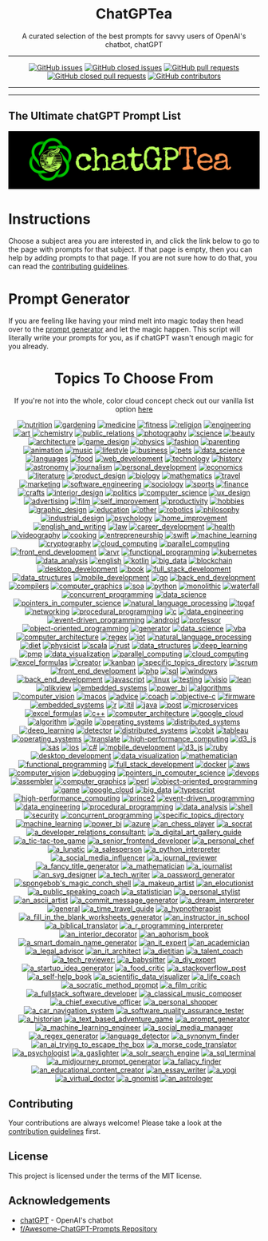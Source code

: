 <div align = 'center'>
<h1>
ChatGPTea
</h1>
A curated selection of the best prompts for savvy users of OpenAI's chatbot, chatGPT

---

[![GitHub issues](https://img.shields.io/github/issues/grahamwaters/chatGPTea-Ultimate-Prompt-List)](https://github.com/grahamwaters/chatGPTea-Ultimate-Prompt-List/issues)
[![GitHub closed issues](https://img.shields.io/github/issues-closed/grahamwaters/chatGPTea-Ultimate-Prompt-List)](https://github.com/grahamwaters/chatGPTea-Ultimate-Prompt-List/issues?q=is%3Aissue+is%3Aclosed)
[![GitHub pull requests](https://img.shields.io/github/issues-pr/grahamwaters/chatGPTea-Ultimate-Prompt-List)](https://github.com/grahamwaters/chatGPTea-Ultimate-Prompt-List/pulls)
[![GitHub closed pull requests](https://img.shields.io/github/issues-pr-closed/grahamwaters/chatGPTea-Ultimate-Prompt-List)](https://github.com/grahamwaters/chatGPTea-Ultimate-Prompt-List/pulls?q=is%3Apr+is%3Aclosed)
[![GitHub contributors](https://img.shields.io/github/contributors/grahamwaters/chatGPTea-Ultimate-Prompt-List)](https://github.com/grahamwaters/chatGPTea-Ultimate-Prompt-List/graphs/contributors)

---

</div>

---

## The Ultimate chatGPT Prompt List

![main banner](./images/main.png)




# Instructions

Choose a subject area you are interested in, and click the link below to go to the page with prompts for that subject. If that page is empty, then you can help by adding prompts to that page. If you are not sure how to do that, you can read the [contributing guidelines](./CONTRIBUTING.md).

# Prompt Generator
If you are feeling like having your mind melt into magic today then head over to the [prompt generator](./prompt_generator.py) and let the magic happen. This script will literally write your prompts for you, as if chatGPT wasn't enough magic for you already.

<div align='center'>

<h1>Topics To Choose From</h1>
<!-- brightgreengreenyellowgreenyelloworangeredbluelightgrey
successimportantcriticalinformationalinactive
bluevioletff69b49cf -->

If you're not into the whole, color cloud concept check out our vanilla list option [here](./vanilla_list.md)

[![nutrition](https://img.shields.io/badge/nutrition-success)](./industries/nutrition.md)
 [![gardening](https://img.shields.io/badge/gardening-darkred)](./industries/gardening.md)
 [![medicine](https://img.shields.io/badge/medicine-blue)](./industries/medicine.md)
 [![fitness](https://img.shields.io/badge/fitness-ff69b4)](./industries/fitness.md)
 [![religion](https://img.shields.io/badge/religion-purple)](./industries/religion.md)
 [![engineering](https://img.shields.io/badge/engineering-blue)](./industries/engineering.md)
 [![art](https://img.shields.io/badge/art-orange)](./industries/art.md)
 [![chemistry](https://img.shields.io/badge/chemistry-success)](./industries/chemistry.md)
 [![public_relations](https://img.shields.io/badge/public_relations-yellowgreen)](./industries/public_relations.md)
 [![photography](https://img.shields.io/badge/photography-9cf)](./industries/photography.md)
 [![science](https://img.shields.io/badge/science-informational)](./industries/science.md)
 [![beauty](https://img.shields.io/badge/beauty-ff69b4)](./industries/beauty.md)
 [![architecture](https://img.shields.io/badge/architecture-informational)](./industries/architecture.md)
 [![game_design](https://img.shields.io/badge/game_design-lightblue)](./industries/game_design.md)
 [![physics](https://img.shields.io/badge/physics-red)](./industries/physics.md)
 [![fashion](https://img.shields.io/badge/fashion-ff69b4)](./industries/fashion.md)
 [![parenting](https://img.shields.io/badge/parenting-informational)](./industries/parenting.md)
 [![animation](https://img.shields.io/badge/animation-9cf)](./industries/animation.md)
 [![music](https://img.shields.io/badge/music-critical)](./industries/music.md)
 [![lifestyle](https://img.shields.io/badge/lifestyle-orange)](./industries/lifestyle.md)
 [![business](https://img.shields.io/badge/business-success)](./industries/business.md)
 [![pets](https://img.shields.io/badge/pets-blueviolet)](./industries/pets.md)
 [![data_science](https://img.shields.io/badge/data_science-ff69b4)](./industries/data_science.md)
 [![languages](https://img.shields.io/badge/languages-lightblue)](./industries/languages.md)
 [![food](https://img.shields.io/badge/food-blue)](./industries/food.md)
 [![web_development](https://img.shields.io/badge/web_development-red)](./industries/web_development.md)
 [![technology](https://img.shields.io/badge/technology-important)](./industries/technology.md)
 [![history](https://img.shields.io/badge/history-critical)](./industries/history.md)
 [![astronomy](https://img.shields.io/badge/astronomy-orange)](./industries/astronomy.md)
 [![journalism](https://img.shields.io/badge/journalism-blueviolet)](./industries/journalism.md)
 [![personal_development](https://img.shields.io/badge/personal_development-inactive)](./industries/personal_development.md)
 [![economics](https://img.shields.io/badge/economics-blueviolet)](./industries/economics.md)
 [![literature](https://img.shields.io/badge/literature-yellowgreen)](./industries/literature.md)
 [![product_design](https://img.shields.io/badge/product_design-yellowgreen)](./industries/product_design.md)
 [![biology](https://img.shields.io/badge/biology-ff69b4)](./industries/biology.md)
 [![mathematics](https://img.shields.io/badge/mathematics-9cf)](./industries/mathematics.md)
 [![travel](https://img.shields.io/badge/travel-yellow)](./industries/travel.md)
 [![marketing](https://img.shields.io/badge/marketing-brightgreen)](./industries/marketing.md)
 [![software_engineering](https://img.shields.io/badge/software_engineering-9cf)](./industries/software_engineering.md)
 [![sociology](https://img.shields.io/badge/sociology-darkred)](./industries/sociology.md)
 [![sports](https://img.shields.io/badge/sports-green)](./industries/sports.md)
 [![finance](https://img.shields.io/badge/finance-important)](./industries/finance.md)
 [![crafts](https://img.shields.io/badge/crafts-lightblue)](./industries/crafts.md)
 [![interior_design](https://img.shields.io/badge/interior_design-red)](./industries/interior_design.md)
 [![politics](https://img.shields.io/badge/politics-yellow)](./industries/politics.md)
 [![computer_science](https://img.shields.io/badge/computer_science-darkgreen)](./industries/computer_science.md)
 [![ux_design](https://img.shields.io/badge/ux_design-darkred)](./industries/ux_design.md)
 [![advertising](https://img.shields.io/badge/advertising-purple)](./industries/advertising.md)
 [![film](https://img.shields.io/badge/film-red)](./industries/film.md)
 [![self_improvement](https://img.shields.io/badge/self_improvement-inactive)](./industries/self_improvement.md)
 [![productivity](https://img.shields.io/badge/productivity-purple)](./industries/productivity.md)
 [![hobbies](https://img.shields.io/badge/hobbies-blueviolet)](./industries/hobbies.md)
 [![graphic_design](https://img.shields.io/badge/graphic_design-purple)](./industries/graphic_design.md)
 [![education](https://img.shields.io/badge/education-green)](./industries/education.md)
 [![other](https://img.shields.io/badge/other-inactive)](./industries/other.md)
 [![robotics](https://img.shields.io/badge/robotics-green)](./industries/robotics.md)
 [![philosophy](https://img.shields.io/badge/philosophy-lightblue)](./industries/philosophy.md)
 [![industrial_design](https://img.shields.io/badge/industrial_design-orange)](./industries/industrial_design.md)
 [![psychology](https://img.shields.io/badge/psychology-informational)](./industries/psychology.md)
 [![home_improvement](https://img.shields.io/badge/home_improvement-critical)](./industries/home_improvement.md)
 [![english_and_writing](https://img.shields.io/badge/english_and_writing-brightgreen)](./industries/english_and_writing.md)
 [![law](https://img.shields.io/badge/law-lightgrey)](./industries/law.md)
 [![career_development](https://img.shields.io/badge/career_development-yellowgreen)](./industries/career_development.md)
 [![health](https://img.shields.io/badge/health-critical)](./industries/health.md)
 [![videography](https://img.shields.io/badge/videography-lightblue)](./industries/videography.md)
 [![cooking](https://img.shields.io/badge/cooking-brightgreen)](./industries/cooking.md)
 [![entrepreneurship](https://img.shields.io/badge/entrepreneurship-brightgreen)](./industries/entrepreneurship.md)
 [![swift](https://img.shields.io/badge/swift-brightgreen)](./specific_topics/swift.md)
 [![machine_learning](https://img.shields.io/badge/machine_learning-yellowgreen)](./specific_topics/machine_learning.md)
 [![cryptography](https://img.shields.io/badge/cryptography-critical)](./specific_topics/cryptography.md)
 [![cloud_computing](https://img.shields.io/badge/cloud_computing-lightblue)](./specific_topics/cloud_computing.md)
 [![parallel_computing](https://img.shields.io/badge/parallel_computing-darkred)](./specific_topics/parallel_computing.md)
 [![front_end_development](https://img.shields.io/badge/front_end_development-brightgreen)](./specific_topics/front_end_development.md)
 [![arvr](https://img.shields.io/badge/arvr-purple)](./specific_topics/arvr.md)
 [![functional_programming](https://img.shields.io/badge/functional_programming-lightblue)](./specific_topics/functional_programming.md)
 [![kubernetes](https://img.shields.io/badge/kubernetes-purple)](./specific_topics/kubernetes.md)
 [![data_analysis](https://img.shields.io/badge/data_analysis-green)](./specific_topics/data_analysis.md)
 [![english](https://img.shields.io/badge/english-lightblue)](./specific_topics/english.md)
 [![kotlin](https://img.shields.io/badge/kotlin-9cf)](./specific_topics/kotlin.md)
 [![big_data](https://img.shields.io/badge/big_data-lightgrey)](./specific_topics/big_data.md)
 [![blockchain](https://img.shields.io/badge/blockchain-informational)](./specific_topics/blockchain.md)
 [![desktop_development](https://img.shields.io/badge/desktop_development-orange)](./specific_topics/desktop_development.md)
 [![book](https://img.shields.io/badge/book-ff69b4)](./specific_topics/book.md)
 [![full_stack_development](https://img.shields.io/badge/full_stack_development-success)](./specific_topics/full_stack_development.md)
 [![data_structures](https://img.shields.io/badge/data_structures-informational)](./specific_topics/data_structures.md)
 [![mobile_development](https://img.shields.io/badge/mobile_development-darkgreen)](./specific_topics/mobile_development.md)
 [![go](https://img.shields.io/badge/go-brightgreen)](./specific_topics/go.md)
 [![back_end_development](https://img.shields.io/badge/back_end_development-red)](./specific_topics/back_end_development.md)
 [![compilers](https://img.shields.io/badge/compilers-important)](./specific_topics/compilers.md)
 [![computer_graphics](https://img.shields.io/badge/computer_graphics-informational)](./specific_topics/computer_graphics.md)
 [![soa](https://img.shields.io/badge/soa-ff69b4)](./specific_topics/soa.md)
 [![python](https://img.shields.io/badge/python-brightgreen)](./specific_topics/python.md)
 [![monolithic](https://img.shields.io/badge/monolithic-blue)](./specific_topics/monolithic.md)
 [![waterfall](https://img.shields.io/badge/waterfall-darkred)](./specific_topics/waterfall.md)
 [![concurrent_programming](https://img.shields.io/badge/concurrent_programming-orange)](./specific_topics/concurrent_programming.md)
 [![data_science](https://img.shields.io/badge/data_science-9cf)](./specific_topics/data_science.md)
 [![pointers_in_computer_science](https://img.shields.io/badge/pointers_in_computer_science-darkred)](./specific_topics/pointers_in_computer_science.md)
 [![natural_language_processing](https://img.shields.io/badge/natural_language_processing-success)](./specific_topics/natural_language_processing.md)
 [![togaf](https://img.shields.io/badge/togaf-yellow)](./specific_topics/togaf.md)
 [![networking](https://img.shields.io/badge/networking-inactive)](./specific_topics/networking.md)
 [![procedural_programming](https://img.shields.io/badge/procedural_programming-critical)](./specific_topics/procedural_programming.md)
 [![c](https://img.shields.io/badge/c-darkgreen)](./specific_topics/c.md)
 [![data_engineering](https://img.shields.io/badge/data_engineering-orange)](./specific_topics/data_engineering.md)
 [![event-driven_programming](https://img.shields.io/badge/event-driven_programming-inactive)](./specific_topics/event-driven_programming.md)
 [![android](https://img.shields.io/badge/android-purple)](./specific_topics/android.md)
 [![professor](https://img.shields.io/badge/professor-critical)](./specific_topics/professor.md)
 [![object-oriented_programming](https://img.shields.io/badge/object-oriented_programming-orange)](./specific_topics/object-oriented_programming.md)
 [![generator](https://img.shields.io/badge/generator-brightgreen)](./specific_topics/generator.md)
 [![data_science](https://img.shields.io/badge/data_science-blue)](./specific_topics/data_science.md)
 [![vba](https://img.shields.io/badge/vba-red)](./specific_topics/vba.md)
 [![computer_architecture](https://img.shields.io/badge/computer_architecture-inactive)](./specific_topics/computer_architecture.md)
 [![regex](https://img.shields.io/badge/regex-yellowgreen)](./specific_topics/regex.md)
 [![iot](https://img.shields.io/badge/iot-darkgreen)](./specific_topics/iot.md)
 [![natural_language_processing](https://img.shields.io/badge/natural_language_processing-ff69b4)](./specific_topics/natural_language_processing.md)
 [![diet](https://img.shields.io/badge/diet-blueviolet)](./specific_topics/diet.md)
 [![physicist](https://img.shields.io/badge/physicist-purple)](./specific_topics/physicist.md)
 [![scala](https://img.shields.io/badge/scala-lightgrey)](./specific_topics/scala.md)
 [![rust](https://img.shields.io/badge/rust-success)](./specific_topics/rust.md)
 [![data_structures](https://img.shields.io/badge/data_structures-orange)](./specific_topics/data_structures.md)
 [![deep_learning](https://img.shields.io/badge/deep_learning-blue)](./specific_topics/deep_learning.md)
 [![pmp](https://img.shields.io/badge/pmp-orange)](./specific_topics/pmp.md)
 [![data_visualization](https://img.shields.io/badge/data_visualization-inactive)](./specific_topics/data_visualization.md)
 [![parallel_computing](https://img.shields.io/badge/parallel_computing-orange)](./specific_topics/parallel_computing.md)
 [![cloud_computing](https://img.shields.io/badge/cloud_computing-ff69b4)](./specific_topics/cloud_computing.md)
 [![excel_formulas](https://img.shields.io/badge/excel_formulas-green)](./specific_topics/excel_formulas.md)
 [![creator](https://img.shields.io/badge/creator-yellow)](./specific_topics/creator.md)
 [![kanban](https://img.shields.io/badge/kanban-important)](./specific_topics/kanban.md)
 [![specific_topics_directory](https://img.shields.io/badge/specific_topics_directory-yellowgreen)](./specific_topics/specific_topics_directory.md)
 [![scrum](https://img.shields.io/badge/scrum-yellow)](./specific_topics/scrum.md)
 [![front_end_development](https://img.shields.io/badge/front_end_development-informational)](./specific_topics/front_end_development.md)
 [![php](https://img.shields.io/badge/php-informational)](./specific_topics/php.md)
 [![sql](https://img.shields.io/badge/sql-blueviolet)](./specific_topics/sql.md)
 [![windows](https://img.shields.io/badge/windows-orange)](./specific_topics/windows.md)
 [![back_end_development](https://img.shields.io/badge/back_end_development-ff69b4)](./specific_topics/back_end_development.md)
 [![javascript](https://img.shields.io/badge/javascript-informational)](./specific_topics/javascript.md)
 [![linux](https://img.shields.io/badge/linux-lightblue)](./specific_topics/linux.md)
 [![testing](https://img.shields.io/badge/testing-blueviolet)](./specific_topics/testing.md)
 [![visio](https://img.shields.io/badge/visio-blue)](./specific_topics/visio.md)
 [![lean](https://img.shields.io/badge/lean-critical)](./specific_topics/lean.md)
 [![qlikview](https://img.shields.io/badge/qlikview-lightgrey)](./specific_topics/qlikview.md)
 [![embedded_systems](https://img.shields.io/badge/embedded_systems-darkgreen)](./specific_topics/embedded_systems.md)
 [![power_bi](https://img.shields.io/badge/power_bi-lightgrey)](./specific_topics/power_bi.md)
 [![algorithms](https://img.shields.io/badge/algorithms-lightgrey)](./specific_topics/algorithms.md)
 [![computer_vision](https://img.shields.io/badge/computer_vision-yellow)](./specific_topics/computer_vision.md)
 [![macos](https://img.shields.io/badge/macos-lightgrey)](./specific_topics/macos.md)
 [![advice](https://img.shields.io/badge/advice-blue)](./specific_topics/advice.md)
 [![coach](https://img.shields.io/badge/coach-darkgreen)](./specific_topics/coach.md)
 [![objective-c](https://img.shields.io/badge/objective-c-9cf)](./specific_topics/objective-c.md)
 [![firmware](https://img.shields.io/badge/firmware-ff69b4)](./specific_topics/firmware.md)
 [![embedded_systems](https://img.shields.io/badge/embedded_systems-lightgrey)](./specific_topics/embedded_systems.md)
 [![r](https://img.shields.io/badge/r-yellowgreen)](./specific_topics/r.md)
 [![itil](https://img.shields.io/badge/itil-success)](./specific_topics/itil.md)
 [![java](https://img.shields.io/badge/java-lightblue)](./specific_topics/java.md)
 [![post](https://img.shields.io/badge/post-blue)](./specific_topics/post.md)
 [![microservices](https://img.shields.io/badge/microservices-red)](./specific_topics/microservices.md)
 [![excel_formulas](https://img.shields.io/badge/excel_formulas-important)](./specific_topics/excel_formulas.md)
 [![c++](https://img.shields.io/badge/c++-lightblue)](./specific_topics/c++.md)
 [![computer_architecture](https://img.shields.io/badge/computer_architecture-informational)](./specific_topics/computer_architecture.md)
 [![google_cloud](https://img.shields.io/badge/google_cloud-brightgreen)](./specific_topics/google_cloud.md)
 [![algorithm](https://img.shields.io/badge/algorithm-ff69b4)](./specific_topics/algorithm.md)
 [![agile](https://img.shields.io/badge/agile-purple)](./specific_topics/agile.md)
 [![operating_systems](https://img.shields.io/badge/operating_systems-9cf)](./specific_topics/operating_systems.md)
 [![distributed_systems](https://img.shields.io/badge/distributed_systems-critical)](./specific_topics/distributed_systems.md)
 [![deep_learning](https://img.shields.io/badge/deep_learning-critical)](./specific_topics/deep_learning.md)
 [![detector](https://img.shields.io/badge/detector-darkgreen)](./specific_topics/detector.md)
 [![distributed_systems](https://img.shields.io/badge/distributed_systems-lightgrey)](./specific_topics/distributed_systems.md)
 [![cobit](https://img.shields.io/badge/cobit-brightgreen)](./specific_topics/cobit.md)
 [![tableau](https://img.shields.io/badge/tableau-blueviolet)](./specific_topics/tableau.md)
 [![operating_systems](https://img.shields.io/badge/operating_systems-purple)](./specific_topics/operating_systems.md)
 [![translate](https://img.shields.io/badge/translate-ff69b4)](./specific_topics/translate.md)
 [![high-performance_computing](https://img.shields.io/badge/high-performance_computing-informational)](./specific_topics/high-performance_computing.md)
 [![d3_js](https://img.shields.io/badge/d3_js-yellow)](./specific_topics/d3_js.md)
 [![sas](https://img.shields.io/badge/sas-informational)](./specific_topics/sas.md)
 [![ios](https://img.shields.io/badge/ios-darkred)](./specific_topics/ios.md)
 [![c#](https://img.shields.io/badge/c#-success)](./specific_topics/c#.md)
 [![mobile_development](https://img.shields.io/badge/mobile_development-ff69b4)](./specific_topics/mobile_development.md)
 [![d3_js](https://img.shields.io/badge/d3_js-darkred)](./specific_topics/d3_js.md)
 [![ruby](https://img.shields.io/badge/ruby-yellowgreen)](./specific_topics/ruby.md)
 [![desktop_development](https://img.shields.io/badge/desktop_development-darkgreen)](./specific_topics/desktop_development.md)
 [![data_visualization](https://img.shields.io/badge/data_visualization-critical)](./specific_topics/data_visualization.md)
 [![mathematician](https://img.shields.io/badge/mathematician-darkgreen)](./specific_topics/mathematician.md)
 [![functional_programming](https://img.shields.io/badge/functional_programming-darkred)](./specific_topics/functional_programming.md)
 [![full_stack_development](https://img.shields.io/badge/full_stack_development-green)](./specific_topics/full_stack_development.md)
 [![docker](https://img.shields.io/badge/docker-informational)](./specific_topics/docker.md)
 [![aws](https://img.shields.io/badge/aws-green)](./specific_topics/aws.md)
 [![computer_vision](https://img.shields.io/badge/computer_vision-inactive)](./specific_topics/computer_vision.md)
 [![debugging](https://img.shields.io/badge/debugging-lightgrey)](./specific_topics/debugging.md)
 [![pointers_in_computer_science](https://img.shields.io/badge/pointers_in_computer_science-darkred)](./specific_topics/pointers_in_computer_science.md)
 [![devops](https://img.shields.io/badge/devops-yellow)](./specific_topics/devops.md)
 [![assembler](https://img.shields.io/badge/assembler-success)](./specific_topics/assembler.md)
 [![computer_graphics](https://img.shields.io/badge/computer_graphics-yellow)](./specific_topics/computer_graphics.md)
 [![perl](https://img.shields.io/badge/perl-yellow)](./specific_topics/perl.md)
 [![object-oriented_programming](https://img.shields.io/badge/object-oriented_programming-darkred)](./specific_topics/object-oriented_programming.md)
 [![game](https://img.shields.io/badge/game-darkred)](./specific_topics/game.md)
 [![google_cloud](https://img.shields.io/badge/google_cloud-darkgreen)](./specific_topics/google_cloud.md)
 [![big_data](https://img.shields.io/badge/big_data-blueviolet)](./specific_topics/big_data.md)
 [![typescript](https://img.shields.io/badge/typescript-important)](./specific_topics/typescript.md)
 [![high-performance_computing](https://img.shields.io/badge/high-performance_computing-yellow)](./specific_topics/high-performance_computing.md)
 [![prince2](https://img.shields.io/badge/prince2-informational)](./specific_topics/prince2.md)
 [![event-driven_programming](https://img.shields.io/badge/event-driven_programming-green)](./specific_topics/event-driven_programming.md)
 [![data_engineering](https://img.shields.io/badge/data_engineering-lightgrey)](./specific_topics/data_engineering.md)
 [![procedural_programming](https://img.shields.io/badge/procedural_programming-ff69b4)](./specific_topics/procedural_programming.md)
 [![data_analysis](https://img.shields.io/badge/data_analysis-blue)](./specific_topics/data_analysis.md)
 [![shell](https://img.shields.io/badge/shell-yellow)](./specific_topics/shell.md)
 [![security](https://img.shields.io/badge/security-darkgreen)](./specific_topics/security.md)
 [![concurrent_programming](https://img.shields.io/badge/concurrent_programming-critical)](./specific_topics/concurrent_programming.md)
 [![specific_topics_directory](https://img.shields.io/badge/specific_topics_directory-inactive)](./specific_topics/specific_topics_directory.md)
 [![machine_learning](https://img.shields.io/badge/machine_learning-darkred)](./specific_topics/machine_learning.md)
 [![power_bi](https://img.shields.io/badge/power_bi-purple)](./specific_topics/power_bi.md)
 [![azure](https://img.shields.io/badge/azure-9cf)](./specific_topics/azure.md)
 [![an_chess_player](https://img.shields.io/badge/an_chess_player-yellow)](./actors/an_chess_player.md)
 [![a_socrat](https://img.shields.io/badge/a_socrat-yellowgreen)](./actors/a_socrat.md)
 [![a_developer_relations_consultant:](https://img.shields.io/badge/a_developer_relations_consultant:-yellow)](./actors/a_developer_relations_consultant:.md)
 [![a_digital_art_gallery_guide](https://img.shields.io/badge/a_digital_art_gallery_guide-critical)](./actors/a_digital_art_gallery_guide.md)
 [![a_tic-tac-toe_game](https://img.shields.io/badge/a_tic-tac-toe_game-informational)](./actors/a_tic-tac-toe_game.md)
 [![a_senior_frontend_developer](https://img.shields.io/badge/a_senior_frontend_developer-success)](./actors/a_senior_frontend_developer.md)
 [![a_personal_chef](https://img.shields.io/badge/a_personal_chef-darkred)](./actors/a_personal_chef.md)
 [![a_lunatic](https://img.shields.io/badge/a_lunatic-critical)](./actors/a_lunatic.md)
 [![a_salesperson](https://img.shields.io/badge/a_salesperson-brightgreen)](./actors/a_salesperson.md)
 [![a_python_interpreter](https://img.shields.io/badge/a_python_interpreter-darkred)](./actors/a_python_interpreter.md)
 [![a_social_media_influencer](https://img.shields.io/badge/a_social_media_influencer-blue)](./actors/a_social_media_influencer.md)
 [![a_journal_reviewer](https://img.shields.io/badge/a_journal_reviewer-blueviolet)](./actors/a_journal_reviewer.md)
 [![a_fancy_title_generator](https://img.shields.io/badge/a_fancy_title_generator-orange)](./actors/a_fancy_title_generator.md)
 [![a_mathematician](https://img.shields.io/badge/a_mathematician-blueviolet)](./actors/a_mathematician.md)
 [![a_journalist](https://img.shields.io/badge/a_journalist-lightblue)](./actors/a_journalist.md)
 [![an_svg_designer](https://img.shields.io/badge/an_svg_designer-informational)](./actors/an_svg_designer.md)
 [![a_tech_writer](https://img.shields.io/badge/a_tech_writer-9cf)](./actors/a_tech_writer.md)
 [![a_password_generator](https://img.shields.io/badge/a_password_generator-inactive)](./actors/a_password_generator.md)
 [![spongebob's_magic_conch_shell](https://img.shields.io/badge/spongebob's_magic_conch_shell-blue)](./actors/spongebob's_magic_conch_shell.md)
 [![a_makeup_artist](https://img.shields.io/badge/a_makeup_artist-green)](./actors/a_makeup_artist.md)
 [![an_elocutionist](https://img.shields.io/badge/an_elocutionist-green)](./actors/an_elocutionist.md)
 [![a_public_speaking_coach](https://img.shields.io/badge/a_public_speaking_coach-green)](./actors/a_public_speaking_coach.md)
 [![a_statistician](https://img.shields.io/badge/a_statistician-yellow)](./actors/a_statistician.md)
 [![a_personal_stylist](https://img.shields.io/badge/a_personal_stylist-blue)](./actors/a_personal_stylist.md)
 [![an_ascii_artist](https://img.shields.io/badge/an_ascii_artist-orange)](./actors/an_ascii_artist.md)
 [![a_commit_message_generator](https://img.shields.io/badge/a_commit_message_generator-orange)](./actors/a_commit_message_generator.md)
 [![a_dream_interpreter](https://img.shields.io/badge/a_dream_interpreter-critical)](./actors/a_dream_interpreter.md)
 [![general](https://img.shields.io/badge/general-brightgreen)](./actors/general.md)
 [![a_time_travel_guide](https://img.shields.io/badge/a_time_travel_guide-informational)](./actors/a_time_travel_guide.md)
 [![a_hypnotherapist](https://img.shields.io/badge/a_hypnotherapist-ff69b4)](./actors/a_hypnotherapist.md)
 [![a_fill_in_the_blank_worksheets_generator](https://img.shields.io/badge/a_fill_in_the_blank_worksheets_generator-inactive)](./actors/a_fill_in_the_blank_worksheets_generator.md)
 [![an_instructor_in_school](https://img.shields.io/badge/an_instructor_in_school-blueviolet)](./actors/an_instructor_in_school.md)
 [![a_biblical_translator](https://img.shields.io/badge/a_biblical_translator-important)](./actors/a_biblical_translator.md)
 [![a_r_programming_interpreter](https://img.shields.io/badge/a_r_programming_interpreter-informational)](./actors/a_r_programming_interpreter.md)
 [![an_interior_decorator](https://img.shields.io/badge/an_interior_decorator-success)](./actors/an_interior_decorator.md)
 [![an_aphorism_book](https://img.shields.io/badge/an_aphorism_book-blue)](./actors/an_aphorism_book.md)
 [![a_smart_domain_name_generator](https://img.shields.io/badge/a_smart_domain_name_generator-ff69b4)](./actors/a_smart_domain_name_generator.md)
 [![an_it_expert](https://img.shields.io/badge/an_it_expert-purple)](./actors/an_it_expert.md)
 [![an_academician](https://img.shields.io/badge/an_academician-lightgrey)](./actors/an_academician.md)
 [![a_legal_advisor](https://img.shields.io/badge/a_legal_advisor-blue)](./actors/a_legal_advisor.md)
 [![an_it_architect](https://img.shields.io/badge/an_it_architect-purple)](./actors/an_it_architect.md)
 [![a_dietitian](https://img.shields.io/badge/a_dietitian-success)](./actors/a_dietitian.md)
 [![a_talent_coach](https://img.shields.io/badge/a_talent_coach-9cf)](./actors/a_talent_coach.md)
 [![a_tech_reviewer:](https://img.shields.io/badge/a_tech_reviewer:-informational)](./actors/a_tech_reviewer:.md)
 [![a_babysitter](https://img.shields.io/badge/a_babysitter-darkgreen)](./actors/a_babysitter.md)
 [![a_diy_expert](https://img.shields.io/badge/a_diy_expert-blueviolet)](./actors/a_diy_expert.md)
 [![a_startup_idea_generator](https://img.shields.io/badge/a_startup_idea_generator-inactive)](./actors/a_startup_idea_generator.md)
 [![a_food_critic](https://img.shields.io/badge/a_food_critic-blue)](./actors/a_food_critic.md)
 [![a_stackoverflow_post](https://img.shields.io/badge/a_stackoverflow_post-brightgreen)](./actors/a_stackoverflow_post.md)
 [![a_self-help_book](https://img.shields.io/badge/a_self-help_book-orange)](./actors/a_self-help_book.md)
 [![a_scientific_data_visualizer](https://img.shields.io/badge/a_scientific_data_visualizer-red)](./actors/a_scientific_data_visualizer.md)
 [![a_life_coach](https://img.shields.io/badge/a_life_coach-yellowgreen)](./actors/a_life_coach.md)
 [![a_socratic_method_prompt](https://img.shields.io/badge/a_socratic_method_prompt-success)](./actors/a_socratic_method_prompt.md)
 [![a_film_critic](https://img.shields.io/badge/a_film_critic-ff69b4)](./actors/a_film_critic.md)
 [![a_fullstack_software_developer](https://img.shields.io/badge/a_fullstack_software_developer-green)](./actors/a_fullstack_software_developer.md)
 [![a_classical_music_composer](https://img.shields.io/badge/a_classical_music_composer-ff69b4)](./actors/a_classical_music_composer.md)
 [![a_chief_executive_officer](https://img.shields.io/badge/a_chief_executive_officer-ff69b4)](./actors/a_chief_executive_officer.md)
 [![a_personal_shopper](https://img.shields.io/badge/a_personal_shopper-purple)](./actors/a_personal_shopper.md)
 [![a_car_navigation_system](https://img.shields.io/badge/a_car_navigation_system-ff69b4)](./actors/a_car_navigation_system.md)
 [![a_software_quality_assurance_tester](https://img.shields.io/badge/a_software_quality_assurance_tester-success)](./actors/a_software_quality_assurance_tester.md)
 [![a_historian](https://img.shields.io/badge/a_historian-brightgreen)](./actors/a_historian.md)
 [![a_text_based_adventure_game](https://img.shields.io/badge/a_text_based_adventure_game-darkgreen)](./actors/a_text_based_adventure_game.md)
 [![a_prompt_generator](https://img.shields.io/badge/a_prompt_generator-brightgreen)](./actors/a_prompt_generator.md)
 [![a_machine_learning_engineer](https://img.shields.io/badge/a_machine_learning_engineer-9cf)](./actors/a_machine_learning_engineer.md)
 [![a_social_media_manager](https://img.shields.io/badge/a_social_media_manager-blue)](./actors/a_social_media_manager.md)
 [![a_regex_generator](https://img.shields.io/badge/a_regex_generator-ff69b4)](./actors/a_regex_generator.md)
 [![language_detector](https://img.shields.io/badge/language_detector-informational)](./actors/language_detector.md)
 [![a_synonym_finder](https://img.shields.io/badge/a_synonym_finder-blue)](./actors/a_synonym_finder.md)
 [![an_ai_trying_to_escape_the_box](https://img.shields.io/badge/an_ai_trying_to_escape_the_box-red)](./actors/an_ai_trying_to_escape_the_box.md)
 [![a_morse_code_translator](https://img.shields.io/badge/a_morse_code_translator-important)](./actors/a_morse_code_translator.md)
 [![a_psychologist](https://img.shields.io/badge/a_psychologist-yellow)](./actors/a_psychologist.md)
 [![a_gaslighter](https://img.shields.io/badge/a_gaslighter-ff69b4)](./actors/a_gaslighter.md)
 [![a_solr_search_engine](https://img.shields.io/badge/a_solr_search_engine-brightgreen)](./actors/a_solr_search_engine.md)
 [![a_sql_terminal](https://img.shields.io/badge/a_sql_terminal-purple)](./actors/a_sql_terminal.md)
 [![a_midjourney_prompt_generator](https://img.shields.io/badge/a_midjourney_prompt_generator-critical)](./actors/a_midjourney_prompt_generator.md)
 [![a_fallacy_finder](https://img.shields.io/badge/a_fallacy_finder-9cf)](./actors/a_fallacy_finder.md)
 [![an_educational_content_creator](https://img.shields.io/badge/an_educational_content_creator-lightgrey)](./actors/an_educational_content_creator.md)
 [![an_essay_writer](https://img.shields.io/badge/an_essay_writer-lightblue)](./actors/an_essay_writer.md)
 [![a_yogi](https://img.shields.io/badge/a_yogi-orange)](./actors/a_yogi.md)
 [![a_virtual_doctor](https://img.shields.io/badge/a_virtual_doctor-critical)](./actors/a_virtual_doctor.md)
 [![a_gnomist](https://img.shields.io/badge/a_gnomist-lightgrey)](./actors/a_gnomist.md)
 [![an_astrologer](https://img.shields.io/badge/an_astrologer-important)](./actors/an_astrologer.md)</div>


## Contributing

Your contributions are always welcome! Please take a look at the [contribution guidelines](./CONTRIBUTING.md) first.

## License

<!-- add MIT license badge here -->

This project is licensed under the terms of the MIT license.


## Acknowledgements
- [chatGPT](openai.com) - OpenAI's chatbot
- [f/Awesome-ChatGPT-Prompts Repository](https://github.com/f/awesome-chatgpt-prompts)
